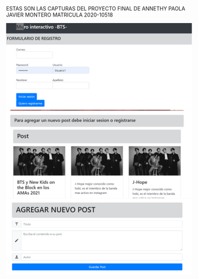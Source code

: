ESTAS SON LAS CAPTURAS DEL PROYECTO FINAL DE ANNETHY PAOLA JAVIER MONTERO
MATRICULA 2020-10518

![Captura de pantalla 1](img/img1.png)
![Captura de pantalla 2](img/img2.png)
![Captura de pantalla 2](img/img3.png)
